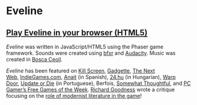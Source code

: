 # Eveline

## [Play Eveline in your browser (HTML5)](http://www.pippinbarr.com/games/eveline/)

_Eveline_ was written in JavaScript/HTML5 using the Phaser game framework. Sounds were created using [bfxr](http://www.bfxr.net/) and [Audacity](http://www.audacityteam.org/). Music was created in [Bosca Ceoil](http://boscaceoil.net/).

_Eveline_ has been featured on [Kill Screen](https://killscreen.com/articles/a-videogame-that-tricks-you-into-reading-literature/), [Gadgette](http://www.gadgette.com/2016/03/24/this-game-simulates-the-experience-of-being-a-writer/), [The Next Web](http://thenextweb.com/shareables/2016/03/25/eveline-browser-game/), [IndieGames.com](http://indiegames.com/2016/03/write_with_eveline.html), [Anait](http://www.anaitgames.com/articulos/eveline) (in Spanish), [24.hu](http://24.hu/tech/2016/03/29/ebbol-a-jatekbol-megtudja-milyen-ironak-lenni/) (in Hungarian), [Warp Door](http://warpdoor.com/2016/03/30/eveline-pippin-barr/), [Update or Die](http://www.updateordie.com/2016/03/31/eveline-um-indie-game-de-escrever-livros/) (in Portuguese), Berfois, [Somewhat Thoughtful](http://arrogantgamer.tumblr.com/post/144864562704/this-morning-i-played-eveline-by-pippin-barr-big), and [PC Gamer&#8217;s Free Games of the Week](http://www.pcgamer.com/free-games-of-the-week/15/). [Richard Goodness](https://richardgoodness.wordpress.com/) wrote a critique focusing on the [role of modernist literature in the game](https://richardgoodness.wordpress.com/2016/04/02/84-eveline/)!
